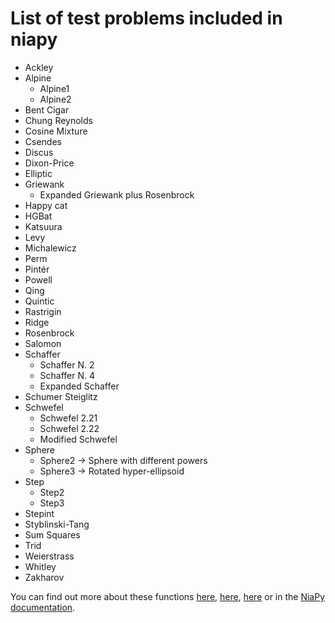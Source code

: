 # List of test problems included in niapy

- Ackley
- Alpine
    - Alpine1
    - Alpine2
- Bent Cigar
- Chung Reynolds
- Cosine Mixture
- Csendes
- Discus
- Dixon-Price
- Elliptic
- Griewank
  - Expanded Griewank plus Rosenbrock
- Happy cat
- HGBat
- Katsuura
- Levy
- Michalewicz
- Perm
- Pintér
- Powell
- Qing
- Quintic
- Rastrigin
- Ridge
- Rosenbrock
- Salomon
- Schaffer
  - Schaffer N. 2
  - Schaffer N. 4
  - Expanded Schaffer
- Schumer Steiglitz
- Schwefel
    - Schwefel 2.21
    - Schwefel 2.22
    - Modified Schwefel
- Sphere
    - Sphere2 -> Sphere with different powers
    - Sphere3 -> Rotated hyper-ellipsoid
- Step
    - Step2
    - Step3
- Stepint
- Styblinski-Tang
- Sum Squares
- Trid
- Weierstrass
- Whitley
- Zakharov

You can find out more about these functions [here](https://www.sfu.ca/~ssurjano/optimization.html), [here](http://www5.zzu.edu.cn/__local/A/69/BC/D3B5DFE94CD2574B38AD7CD1D12_C802DAFE_BC0C0.pdf), [here](https://arxiv.org/abs/1308.4008) or
in the [NiaPy documentation](https://niapy.readthedocs.io/en/latest/api/problems.html).
  